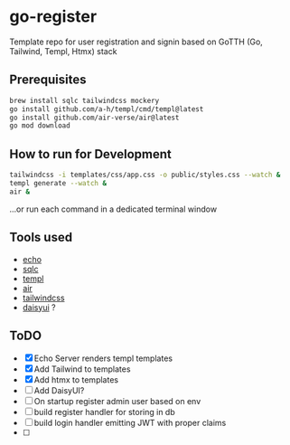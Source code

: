 # go-register

Template repo for user registration and signin based on GoTTH (Go, Tailwind, Templ, Htmx) stack

## Prerequisites

```bash
brew install sqlc tailwindcss mockery
go install github.com/a-h/templ/cmd/templ@latest
go install github.com/air-verse/air@latest
go mod download
```

## How to run for Development

```bash
tailwindcss -i templates/css/app.css -o public/styles.css --watch &
templ generate --watch &
air &
```

...or run each command in a dedicated terminal window

## Tools used

* [echo](https://echo.labstack.com/)
* [sqlc](https://sqlc.dev/)
* [templ](https://github.com/a-h/templ)
* [air](https://github.com/air-verse/air)
* [tailwindcss](https://tailwindcss.com/)
* [daisyui](https://daisyui.com/) ?

## ToDO

* [x] Echo Server renders templ templates
* [x] Add Tailwind to templates
* [x] Add htmx to templates
* [ ] Add DaisyUI?
* [ ] On startup register admin user based on env
* [ ] build register handler for storing in db
* [ ] build login handler emitting JWT with proper claims
* [ ] 
